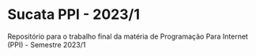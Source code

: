 # Sucata PPI - 2023/1
Repositório para o trabalho final da matéria de Programação Para Internet (PPI) - Semestre 2023/1
